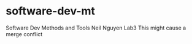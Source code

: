 # software-dev-mt
Software Dev Methods and Tools
Neil Nguyen
Lab3
This might cause a merge conflict

